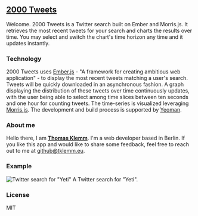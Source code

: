 ## [2000 Tweets](http://thomasklemm.github.com/Two-Thousand-Tweets)

Welcome. 2000 Tweets is a Twitter search built on Ember and Morris.js. It retrieves the most recent tweets for your search and charts the results over time. You may select and switch the chart's time horizon any time and it updates instantly.

### Technology
2000 Tweets uses [Ember.js](http://emberjs.com/) - "A framework for creating ambitious web application" - to display the most recent tweets matching a user's search. Tweets will be quickly downloaded in an asynchronous fashion. A graph displaying the distribution of these tweets over time continuously updates, with the user being able to select among time slices between ten seconds and one hour for counting tweets. The time-series is visualized leveraging [Morris.js](http://www.oesmith.co.uk/morris.js/). The development and build process is supported by [Yeoman](http://yeoman.io/).

### About me
Hello there, I am [**Thomas Klemm**](http://tklemm.eu). I'm a web developer based in Berlin. If you like this app and would like to share some feedback, feel free to reach out to me at [github@tklemm.eu](mailto:github@tklemm.eu).

### Example
![Twitter search for "Yeti"](http://thomasklemm.github.com/Two-Thousand-Tweets/images/yeti.png)
A Twitter search for "Yeti".

### License
MIT

